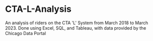 # CTA-L-Analysis
An analysis of riders on the CTA 'L' System from March 2018 to March 2023. Done using Excel, SQL, and Tableau, with data provided by the Chicago Data Portal
